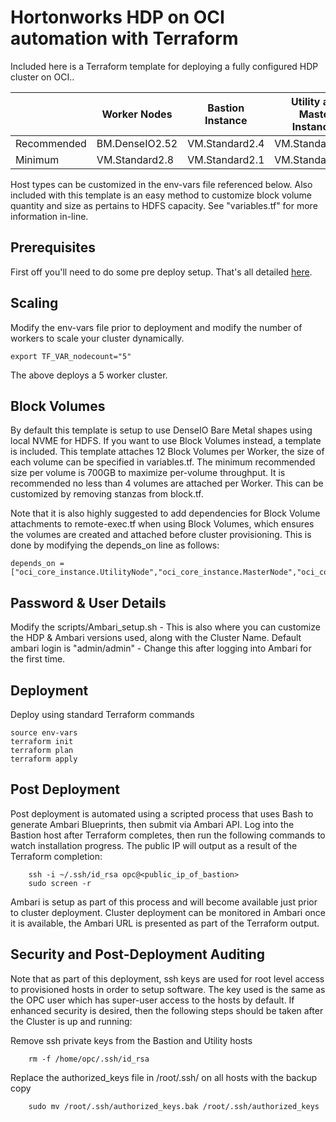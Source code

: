# Hortonworks HDP on OCI automation with Terraform
Included here is a Terraform template for deploying a fully configured HDP cluster on OCI..

|             | Worker Nodes   | Bastion Instance | Utility and Master Instances |
|-------------|----------------|------------------|------------------------------|
| Recommended | BM.DenseIO2.52 | VM.Standard2.4   | VM.Standard2.16              |
| Minimum     | VM.Standard2.8 | VM.Standard2.1   | VM.Standard2.8               |

Host types can be customized in the env-vars file referenced below.   Also included with this template is an easy method to customize block volume quantity and size as pertains to HDFS capacity.   See "variables.tf" for more information in-line.

## Prerequisites
First off you'll need to do some pre deploy setup.  That's all detailed [here](https://github.com/oci-quickstart/oci-prerequisites).

## Scaling

Modify the env-vars file prior to deployment and modify the number of workers to scale your cluster dynamically.

	export TF_VAR_nodecount="5"

The above deploys a 5 worker cluster.

## Block Volumes

By default this template is setup to use DenseIO Bare Metal shapes using local NVME for HDFS.  If you want to use Block Volumes instead, a template is included.  This template attaches 12 Block Volumes per Worker, the size of each volume can be specified in variables.tf.   The minimum recommended size per volume is 700GB to maximize per-volume throughput.  It is recommended no less than 4 volumes are attached per Worker.   This can be customized by removing stanzas from block.tf.

Note that it is also highly suggested to add dependencies for Block Volume attachments to remote-exec.tf when using Block Volumes, which ensures the volumes are created and attached before cluster provisioning.  This is done by modifying the depends_on line as follows:

	depends_on = ["oci_core_instance.UtilityNode","oci_core_instance.MasterNode","oci_core_instance.WorkerNode","oci_core_instance.Bastion","oci_core_volume_attachment.Worker1","oci_core_volume_attachment.Worker2","oci_core_volume_attachment.Worker3","oci_core_volume_attachment.Worker4","oci_core_volume_attachment.Worker5","oci_core_volume_attachment.Worker6","oci_core_volume_attachment.Worker7","oci_core_volume_attachment.Worker8","oci_core_volume_attachment.Worker9","oci_core_volume_attachment.Worker10","oci_core_volume_attachment.Worker11","oci_core_volume_attachment.Worker12"]

## Password & User Details

Modify the scripts/Ambari_setup.sh - This is also where you can customize the HDP & Ambari versions used, along with the Cluster Name.  Default ambari login is "admin/admin" - Change this after logging into Ambari for the first time.

## Deployment

Deploy using standard Terraform commands

	source env-vars
	terraform init
	terraform plan
	terraform apply

## Post Deployment

Post deployment is automated using a scripted process that uses Bash to generate Ambari Blueprints, then submit via Ambari API. Log into the Bastion host after Terraform completes, then run the following commands to watch installation progress.  The public IP will output as a result of the Terraform completion:

        ssh -i ~/.ssh/id_rsa opc@<public_ip_of_bastion>
        sudo screen -r

Ambari is setup as part of this process and will become available just prior to cluster deployment.   Cluster deployment can be monitored in Ambari once it is available, the Ambari URL is presented as part of the Terraform output.

## Security and Post-Deployment Auditing

Note that as part of this deployment, ssh keys are used for root level access to provisioned hosts in order to setup software.  The key used is the same as the OPC user which has super-user access to the hosts by default.   If enhanced security is desired, then the following steps should be taken after the Cluster is up and running:

Remove ssh private keys from the Bastion and Utility hosts

        rm -f /home/opc/.ssh/id_rsa

Replace the authorized_keys file in /root/.ssh/ on all hosts with the backup copy

        sudo mv /root/.ssh/authorized_keys.bak /root/.ssh/authorized_keys
